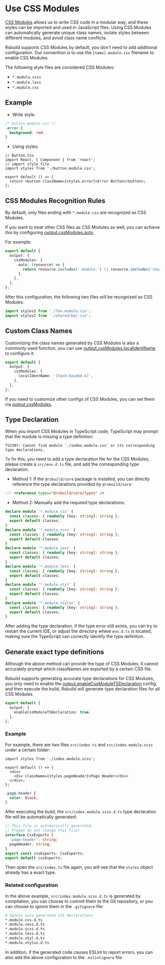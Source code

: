 # Use CSS Modules

[CSS Modules](https://github.com/css-modules/css-modules) allows us to write CSS code in a modular way, and these styles can be imported and used in JavaScript files. Using CSS Modules can automatically generate unique class names, isolate styles between different modules, and avoid class name conflicts.

Rsbuild supports CSS Modules by default, you don't need to add additional configuration. Our convention is to use the `[name].module.css` filename to enable CSS Modules.

The following style files are considered CSS Modules:

- `*.module.scss`
- `*.module.less`
- `*.module.css`

## Example

- Write style:

```css
/* button.module.css */
.error {
  background: red;
}
```

- Using styles:

```tsx
// Button.tsx
import React, { Component } from 'react';
// import style file
import styles from './button.module.css';

export default () => {
  return <button className={styles.error}>Error Button</button>;
};
```

## CSS Modules Recognition Rules

By default, only files ending with `*.module.css` are recognized as CSS Modules.

If you want to treat other CSS files as CSS Modules as well, you can achieve this by configuring [output.cssModules.auto](/config/options/output.html#cssmodulesauto).

For example:

```ts
export default {
  output: {
    cssModules: {
      auto: (resource) => {
        return resource.includes('.module.') || resource.includes('shared/');
      },
    },
  },
};
```

After this configuration, the following two files will be recognized as CSS Modules:

```ts
import styles1 from './foo.module.css';
import styles2 from './shared/bar.css';
```

## Custom Class Names

Customizing the class names generated by CSS Modules is also a commonly used function, you can use [output.cssModules.localIdentName](/config/options/output.html#outputcssmoduleslocalidentname) to configure it.

```ts
export default {
  output: {
    cssModules: {
      localIdentName: '[hash:base64:4]',
    },
  },
};
```

If you need to customize other configs of CSS Modules, you can set them via [output.cssModules](/config/options/output.html#outputcssmodules).

## Type Declaration

When you import CSS Modules in TypeScript code, TypeScript may prompt that the module is missing a type definition:

```
TS2307: Cannot find module './index.module.css' or its corresponding type declarations.
```

To fix this, you need to add a type declaration file for the CSS Modules, please create a `src/env.d.ts` file, and add the corresponding type declaration.

- Method 1: If the `@rsbuild/core` package is installed, you can directly reference the type declarations provided by `@rsbuild/core`:

```ts
/// <reference types="@rsbuild/core/types" />
```

- Method 2: Manually add the required type declarations:

```ts title="src/env.d.ts"
declare module '*.module.css' {
  const classes: { readonly [key: string]: string };
  export default classes;
}
declare module '*.module.scss' {
  const classes: { readonly [key: string]: string };
  export default classes;
}
declare module '*.module.sass' {
  const classes: { readonly [key: string]: string };
  export default classes;
}
declare module '*.module.less' {
  const classes: { readonly [key: string]: string };
  export default classes;
}
declare module '*.module.styl' {
  const classes: { readonly [key: string]: string };
  export default classes;
}
declare module '*.module.stylus' {
  const classes: { readonly [key: string]: string };
  export default classes;
}
```

After adding the type declaration, if the type error still exists, you can try to restart the current IDE, or adjust the directory where `env.d.ts` is located, making sure the TypeScript can correctly identify the type definition.

## Generate exact type definitions

Although the above method can provide the type of CSS Modules, it cannot accurately prompt which classNames are exported by a certain CSS file.

Rsbuild supports generating accurate type declarations for CSS Modules, you only need to enable the [output.enableCssModuleTSDeclaration](/config/options/output.html#outputenablecssmodulesdeclaration) config, and then execute the build, Rsbuild will generate type declaration files for all CSS Modules.

```ts
export default {
  output: {
    enableCssModuleTSDeclaration: true,
  },
};
```

### Example

For example, there are two files `src/index.ts` and `src/index.module.scss` under a certain folder:

```tsx title="src/index.ts"
import styles from './index.module.scss';

export default () => {
  <div>
    <div className={styles.pageHeader}>Page Header</div>
  </div>;
};
```

```scss title="src/index.module.scss"
.page-header {
  color: black;
}
```

After executing the build, the `src/index.module.scss.d.ts` type declaration file will be automatically generated:

```ts title="src/index.module.scss.d.ts"
// This file is automatically generated.
// Please do not change this file!
interface CssExports {
  'page-header': string;
  pageHeader: string;
}
export const cssExports: CssExports;
export default cssExports;
```

Then open the `src/index.ts` file again, you will see that the `styles` object already has a exact type.

### Related configuration

In the above example, `src/index.module.scss.d.ts` is generated by compilation, you can choose to commit them to the Git repository, or you can choose to ignore them in the `.gitignore` file:

```bash
# Ignore auto generated CSS declarations
*.module.css.d.ts
*.module.sass.d.ts
*.module.scss.d.ts
*.module.less.d.ts
*.module.styl.d.ts
*.module.stylus.d.ts
```

In addition, if the generated code causes ESLint to report errors, you can also add the above configuration to the `.eslintignore` file.
